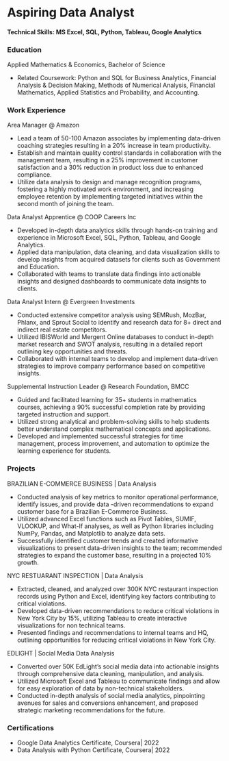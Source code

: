 # Aspiring Data Analyst

#### Technical Skills: MS Excel, SQL, Python, Tableau, Google Analytics

### Education
Applied Mathematics & Economics, Bachelor of Science
- Related Coursework: Python and SQL for Business Analytics, Financial Analysis & Decision Making, Methods of Numerical Analysis, Financial Mathematics, Applied Statistics and Probability, and Accounting.

### Work Experience
Area Manager @ Amazon
- Lead a team of 50-100 Amazon associates by implementing data-driven coaching strategies resulting in a 20% increase in team productivity.
- Establish and maintain quality control standards in collaboration with the management team, resulting in a 25% improvement in customer satisfaction and a 30% reduction in product loss due to enhanced compliance.
- Utilize data analysis to design and manage recognition programs, fostering a highly motivated work environment, and increasing employee retention by implementing targeted initiatives within the second month of joining the team.

Data Analyst Apprentice @ COOP Careers Inc
- Developed in-depth data analytics skills through hands-on training and experience in Microsoft Excel, SQL, Python, Tableau, and Google Analytics.
- Applied data manipulation, data cleaning, and data visualization skills to develop insights from acquired datasets for clients such as Government and Education.
- Collaborated with teams to translate data findings into actionable insights and designed dashboards to communicate data insights to clients.

Data Analyst Intern @ Evergreen Investments
- Conducted extensive competitor analysis using SEMRush, MozBar, Phlanx, and Sprout Social to identify and research data for 8+ direct and indirect real estate competitors.
- Utilized IBISWorld and Mergent Online databases to conduct in-depth market research and SWOT analysis, resulting in a detailed report outlining key opportunities and threats.
- Collaborated with internal teams to develop and implement data-driven strategies to improve company performance based on competitive insights.

Supplemental Instruction Leader @ Research Foundation, BMCC
- Guided and facilitated learning for 35+ students in mathematics courses, achieving a 90% successful completion rate by providing targeted instruction and support.
- Utilized strong analytical and problem-solving skills to help students better understand complex mathematical concepts and applications.
- Developed and implemented successful strategies for time management, process improvement, and automation to optimize the learning experience for students.

### Projects
BRAZILIAN E-COMMERCE BUSINESS | Data Analysis
- Conducted analysis of key metrics to monitor operational performance, identify issues, and provide data -driven recommendations to expand customer base for a Brazilian E-Commerce Business.
- Utilized advanced Excel functions such as Pivot Tables, SUMIF, VLOOKUP, and What-If analyses, as well as Python libraries including NumPy, Pandas, and Matplotlib to analyze data sets.
- Successfully identified customer trends and created informative visualizations to present data-driven insights to the team; recommended strategies to expand the customer base, resulting in a projected 10% growth.

NYC RESTUARANT INSPECTION | Data Analysis
- Extracted, cleaned, and analyzed over 300K NYC restaurant inspection records using Python and Excel, identifying key factors contributing to critical violations.
- Developed data-driven recommendations to reduce critical violations in New York City by 15%, utilizing Tableau to create interactive visualizations for non technical teams.
- Presented findings and recommendations to internal teams and HQ, outlining opportunities for reducing critical violations in New York City.

EDLIGHT | Social Media Data Analysis
- Converted over 50K EdLight’s social media data into actionable insights through comprehensive data cleaning, manipulation, and analysis.
- Utilized Microsoft Excel and Tableau to communicate findings and allow for easy exploration of data by non-technical stakeholders. 
- Conducted in-depth analysis of social media analytics, pinpointing avenues for sales and conversions enhancement, and proposed strategic marketing recommendations for the future.


### Certifications
- Google Data Analytics Certificate, Coursera| 2022
- Data Analysis with Python Certificate, Coursera| 2022
